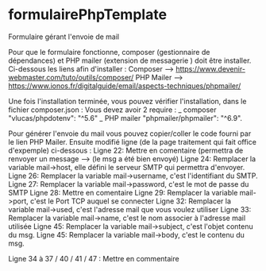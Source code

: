 # formulairePhpTemplate
Formulaire gérant l'envoie de mail

Pour que le formulaire fonctionne, composer (gestionnaire de dépendances) et PHP mailer (extension de messagerie ) doit être installer.
Ci-dessous les liens afin d'installer :
Composer --> https://www.devenir-webmaster.com/tuto/outils/composer/
PHP Mailer --> https://www.ionos.fr/digitalguide/email/aspects-techniques/phpmailer/

Une fois l'installation terminée, vous pouvez vérifier l'installation, dans le fichier composer.json :
    Vous devez avoir 2 require :
        _ composer "vlucas/phpdotenv": "^5.6"
        _ PHP mailer "phpmailer/phpmailer": "^6.9".

Pour générer l'envoie du mail vous pouvez copier/coller le code fourni par le lien PHP Mailer.
Ensuite modifié ligne (de la page traitement qui fait office d'expemple) ci-dessous : 
Ligne 22: Mettre en comentaire (permettra de renvoyer un message --> (le msg a été bien envoyé)
Ligne 24: Remplacer la variable mail->host, elle défini le serveur SMTP qui permettra d'envoyer.
Ligne 26: Remplacer la variable mail->username, c'est l'identifiant du SMTP.
Ligne 27: Remplacer la variable mail->password, c'est le mot de passe du SMTP
Ligne 28: Mettre en comentaire
Ligne 29: Remplacer la variable mail->port, c'est le Port TCP auquel se connecter
Ligne 32: Remplacer la variable mail->used, c'est l'adresse mail que vous voulez utiliser
Ligne 33: Remplacer la variable mail->name, c'est le nom associer à l'adresse mail utilisée
Ligne 45: Remplacer la variable mail->subject, c'est l'objet contenu du msg.
Ligne 45: Remplacer la variable mail->body, c'est le contenu du msg.

Ligne 34 à 37 / 40 / 41 / 47 : Mettre en commentaire
